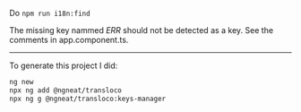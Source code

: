 Do `npm run i18n:find`

The missing key nammed _ERR_ should not be detected as a key. See the comments in app.component.ts.

---

To generate this project I did:

```sh
ng new
npx ng add @ngneat/transloco
npx ng g @ngneat/transloco:keys-manager
```
